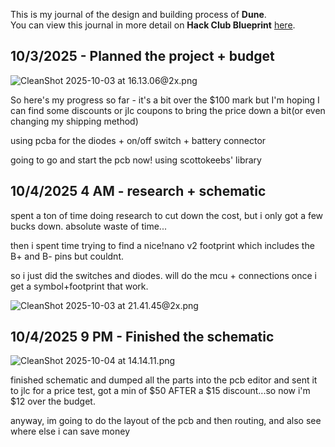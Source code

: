 <!--
  ===================    !!READ THIS NOTICE!!   ====================
  DO NOT edit this file manually. Your changes WILL BE OVERWRITTEN!
  This journal is auto generated and updated by Hack Club Blueprint.
  To edit this file, please edit your journal entries on Blueprint.
  ==================================================================
-->

This is my journal of the design and building process of **Dune**.  
You can view this journal in more detail on **Hack Club Blueprint** [here](https://blueprint.hackclub.com/projects/109).


## 10/3/2025 - Planned the project + budget  

![CleanShot 2025-10-03 at 16.13.06@2x.png](https://blueprint.hackclub.com/user-attachments/blobs/redirect/eyJfcmFpbHMiOnsiZGF0YSI6MjQ5LCJwdXIiOiJibG9iX2lkIn19--467912c7efaa3c3e1b62abae173f36995f9b51dd/CleanShot%202025-10-03%20at%2016.13.06%402x.png)

So here's my progress so far - it's a bit over the $100 mark but I'm hoping I can find some discounts or jlc coupons to bring the price down a bit(or even changing my shipping method)

using pcba for the diodes + on/off switch + battery connector

going to go and start the pcb now! using scottokeebs' library  

## 10/4/2025 4 AM - research + schematic  

spent a ton of time doing research to cut down the cost, but i only got a few bucks down. absolute waste of time...

then i spent time trying to find a nice!nano v2 footprint which includes the B+ and B- pins but couldnt. 

so i just did the switches and diodes. will do the mcu + connections once i get a symbol+footprint that work.

![CleanShot 2025-10-03 at 21.41.45@2x.png](https://blueprint.hackclub.com/user-attachments/blobs/redirect/eyJfcmFpbHMiOnsiZGF0YSI6Mjg3LCJwdXIiOiJibG9iX2lkIn19--8eaf0aac27a26864aaecfd3c6fcfab6a4729487c/CleanShot%202025-10-03%20at%2021.41.45%402x.png)
  

## 10/4/2025 9 PM - Finished the schematic  

![CleanShot 2025-10-04 at 14.14.11.png](https://blueprint.hackclub.com/user-attachments/blobs/redirect/eyJfcmFpbHMiOnsiZGF0YSI6NDIwLCJwdXIiOiJibG9iX2lkIn19--8682ed60050598894b618a13b11462d573148b61/CleanShot%202025-10-04%20at%2014.14.11.png)

finished schematic and dumped all the parts into the pcb editor and sent it to jlc for a price test, got a min of $50 AFTER a $15 discount...so now i'm $12 over the budget. 


anyway, im going to do the layout of the pcb and then routing, and also see where else i can save money  

